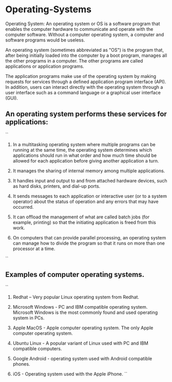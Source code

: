 # Operating-Systems
Operating System: 
An operating system or OS is a software program that 
enables the computer hardware to communicate and operate 
with the computer software. 
Without a computer operating system, a computer and 
software programs would be useless. 

An operating system (sometimes abbreviated as "OS") is 
the program that, after being initially loaded into the 
computer by a boot program, manages all the other 
programs in a computer. The other programs are called 
applications or application programs. 

The application programs make use of the operating system
by making requests for services through a defined 
application program interface (API). 
In addition, users can interact directly with the 
operating system through a user interface such as a 
command language or a graphical user interface (GUI).

## An operating system performs these services for applications:
``
1. In a multitasking operating system where multiple 
   programs can be running at the same time, the operating 
   system determines which applications should run in what
   order and how much time should be allowed for each 
   application before giving another application a turn.

2. It manages the sharing of internal memory among 
   multiple applications.

3. It handles input and output to and from attached 
   hardware devices, such as hard disks, printers,
   and dial-up ports.

4. It sends messages to each application or interactive 
   user (or to a system operator) about the status of 
   operation and any errors that may have occurred.

5. It can offload the management of what are called batch 
   jobs (for example, printing) so that the initiating 
   application is freed from this work.

6. On computers that can provide parallel processing, an 
   operating system can manage how to divide the program 
   so that it runs on more than one processor at a time.

``
## Examples of computer operating systems.
``
1. Redhat – Very popular Linux operating system from 
            Redhat. 
2. Microsoft Windows - PC and IBM compatible operating 
   system. 
   Microsoft Windows is the most commonly found and used 
   operating system in PCs.
3. Apple MacOS - Apple computer operating system. The only 
   Apple computer operating system.

4. Ubuntu Linux - A popular variant of Linux used with PC 
   and IBM compatible computers. 

5. Google Android - operating system used with Android 
   compatible phones.
6. iOS - Operating system used with the Apple iPhone.
``
